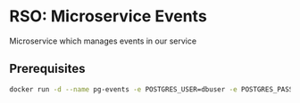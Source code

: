 # RSO: Microservice Events

Microservice which manages events in our service

## Prerequisites

```bash
docker run -d --name pg-events -e POSTGRES_USER=dbuser -e POSTGRES_PASSWORD=postgres -e POSTGRES_DB=events -p 5432:5432 postgres:13
```